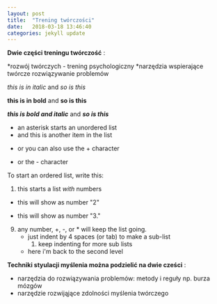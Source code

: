 ```yaml
---
layout: post
title:  "Trening twórczości"
date:   2018-03-18 13:46:40
categories: jekyll update
---
```

**Dwie części treningu twórczość** :

  *rozwój twórczych  - trening psychologiczny
  *narzędzia wspierające twórcze rozwiązywanie problemów








*this is in italic*  and _so is this_

**this is in bold**  and __so is this__

***this is bold and italic***  and ___so is this___

* an asterisk starts an unordered list
* and this is another item in the list
+ or you can also use the + character
- or the - character

To start an ordered list, write this:

1. this starts a list *with* numbers
+  this will show as number "2"
*  this will show as number "3."
9. any number, +, -, or * will keep the list going.
    * just indent by 4 spaces (or tab) to make a sub-list
        1. keep indenting for more sub lists
    * here i'm back to the second level

**Techniki styulacji myślenia można podzielić na dwie cześci** :

* narzędzia do rozwiązywania problemów: metody i reguły np. burza mózgów
* narzędzie rozwijąjące zdolności myślenia twórczego

[jekyll]:      http://jekyllrb.com
[jekyll-gh]:   https://github.com/jekyll/jekyll
[jekyll-help]: https://github.com/jekyll/jekyll-help

